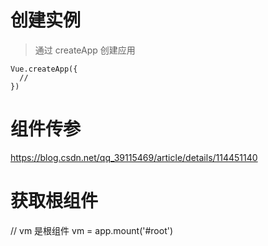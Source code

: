 <!--
 * @LastEditors: wudan01
 * @description: 文件描述
-->
# 创建实例
> 通过 createApp 创建应用

> 
```
Vue.createApp({
  // 
})
```

# 组件传参
https://blog.csdn.net/qq_39115469/article/details/114451140

# 获取根组件
// vm 是根组件
vm = app.mount('#root')